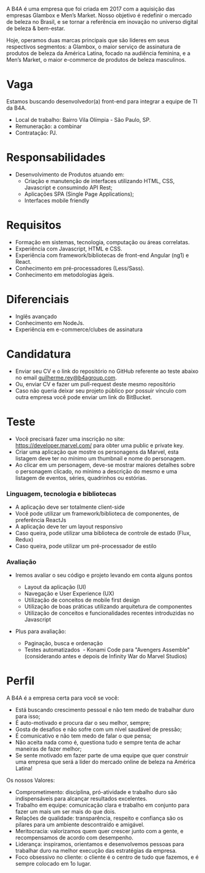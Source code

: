 A B4A é uma empresa que foi criada em 2017 com a aquisição das empresas Glambox e Men’s Market. Nosso objetivo é redefinir o mercado de beleza no Brasil, e se tornar a referência em inovação no universo digital de beleza & bem-estar. 

Hoje, operamos duas marcas principais que são líderes em seus respectivos segmentos: a Glambox, o maior serviço de assinatura de produtos de beleza da América Latina, focado na audiência feminina, e a Men’s Market, o maior e-commerce de produtos de beleza masculinos. 


# Vaga
Estamos buscando desenvolvedor(a) front-end para integrar a equipe de TI da B4A.
- Local de trabalho: Bairro Vila Olímpia - São Paulo, SP.
- Remuneração: a combinar
- Contratação: PJ.

# Responsabilidades
- Desenvolvimento de Produtos atuando em:
  - Criação e manutenção de interfaces utilizando HTML, CSS, Javascript e  consumindo API Rest;
  - Aplicações SPA (Single Page Applications);
  - Interfaces mobile friendly

# Requisitos
- Formação em sistemas, tecnologia, computação ou áreas correlatas.
- Experiência com Javascript, HTML e CSS.
- Experiência com framework/bibliotecas de front-end Angular (ng1) e React.
- Conhecimento em pré-processadores (Less/Sass).
- Conhecimento em metodologias ágeis.

# Diferenciais
- Inglês avançado
- Conhecimento em NodeJs.
- Experiência em e-commerce/clubes de assinatura

# Candidatura
- Enviar seu CV e o link do repositório no GitHub referente ao teste abaixo no email guilherme.rey@b4agroup.com.
- Ou, enviar CV e fazer um pull-request deste mesmo repositório
- Caso não queria deixar seu projeto público por possuir vínculo com outra empresa você pode enviar um link do BitBucket. 

# Teste
- Você precisará fazer uma inscrição no site: https://developer.marvel.com/ para obter uma public e private key.
- Criar uma aplicação que mostre os personagens da Marvel, esta listagem deve ter no mínimo um thumbnail e nome do personagem.
- Ao clicar em um personagem, deve-se mostrar maiores detalhes sobre o personagem clicado, no mínimo a descrição do mesmo e uma listagem de eventos, séries, quadrinhos ou estórias.

### Linguagem, tecnologia e bibliotecas
- A aplicação deve ser totalmente client-side
- Você pode utilizar um framework/biblioteca de componentes, de preferência ReactJs
- A aplicação deve ter um layout responsivo
- Caso queira, pode utilizar uma biblioteca de controle de estado (Flux, Redux)
- Caso queira, pode utilizar um pré-processador de estilo

### Avaliação
- Iremos avaliar o seu código e projeto levando em conta alguns pontos
  - Layout da aplicação (UI)
  - Navegação e User Experience (UX)
  - Utilização de conceitos de mobile first design
  - Utilização de boas práticas utilizando arquitetura de componentes
  - Utilização de conceitos e funcionalidades recentes introduzidas no Javascript

- Plus para avaliação:
  - Paginação, busca e ordenação
  - Testes automatizados
  - Konami Code para "Avengers Assemble" (considerando antes e depois de Infinity War do Marvel Studios)

# Perfil

A B4A é a empresa certa para você se você:

- Está buscando crescimento pessoal e não tem medo de trabalhar duro para isso;
- É auto-motivado e procura dar o seu melhor, sempre;
- Gosta de desafios e não sofre com um nível saudável de pressão;
- É comunicativo e não tem medo de falar o que pensa;
- Não aceita nada como é, questiona tudo e sempre tenta de achar maneiras de fazer melhor;
- Se sente motivado em fazer parte de uma equipe que quer construir uma empresa que será a líder do mercado online de beleza na América Latina!

Os nossos Valores:

- Comprometimento: disciplina, pró-atividade e trabalho duro são indispensáveis para alcançar resultados excelentes.
- Trabalho em equipe: comunicação clara e trabalho em conjunto para fazer um mais um ser mais do que dois.
- Relações de qualidade: transparência, respeito e confiança são os pilares para um ambiente descontraído e amigável.
- Meritocracia: valorizamos quem quer crescer junto com a gente, e recompensamos de acordo com desempenho.
- Liderança: inspiramos, orientamos e desenvolvemos pessoas para trabalhar duro na melhor execução das estratégias da empresa. 
- Foco obsessivo no cliente: o cliente é o centro de tudo que fazemos, e é sempre colocado em 1o lugar.





